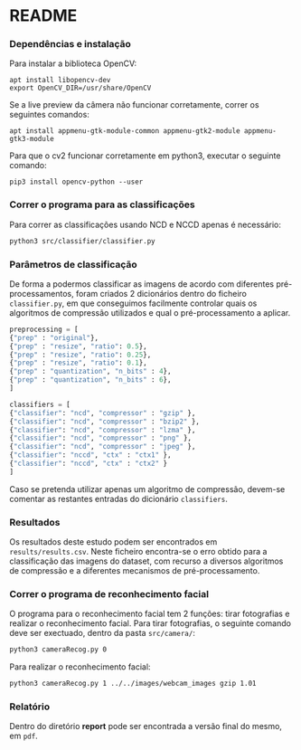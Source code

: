 # README

### Dependências e instalação

Para instalar a biblioteca OpenCV:

```
apt install libopencv-dev
export OpenCV_DIR=/usr/share/OpenCV
```

Se a live preview da câmera não funcionar corretamente, correr os seguintes comandos:

```
apt install appmenu-gtk-module-common appmenu-gtk2-module appmenu-gtk3-module
```

Para que o cv2 funcionar corretamente em python3, executar o seguinte comando:

```
pip3 install opencv-python --user
```

### Correr o programa para as classificações

Para correr as classificações usando NCD e NCCD apenas é necessário:
```bash
python3 src/classifier/classifier.py
```

### Parâmetros de classificação

De forma a podermos classificar as imagens de acordo com diferentes pré-processamentos, foram criados 2 dicionários dentro do ficheiro ```classifier.py```, em que conseguimos facilmente controlar quais os algoritmos de compressão utilizados e qual o pré-processamento  a aplicar.

```python
preprocessing = [
{"prep" : "original"},
{"prep" : "resize", "ratio": 0.5},
{"prep" : "resize", "ratio": 0.25},
{"prep" : "resize", "ratio": 0.1},
{"prep" : "quantization", "n_bits" : 4},
{"prep" : "quantization", "n_bits" : 6},
]

classifiers = [
{"classifier": "ncd", "compressor" : "gzip" },
{"classifier": "ncd", "compressor" : "bzip2" },
{"classifier": "ncd", "compressor" : "lzma" },
{"classifier": "ncd", "compressor" : "png" },
{"classifier": "ncd", "compressor" : "jpeg" },
{"classifier": "nccd", "ctx" : "ctx1" },
{"classifier": "nccd", "ctx" : "ctx2" }
]
```

Caso se pretenda utilizar apenas um algoritmo de compressão, devem-se comentar as restantes entradas do dicionário ```classifiers```.

### Resultados
Os resultados deste estudo podem ser encontrados em ```results/results.csv```. Neste ficheiro encontra-se o erro obtido para a classificação das imagens do dataset, com recurso a diversos algoritmos de compressão e a diferentes mecanismos de pré-processamento.

### Correr o programa de reconhecimento facial
O programa para o reconhecimento facial tem 2 funções: tirar fotografias e realizar o reconhecimento facial.
Para tirar fotografias, o seguinte comando deve ser exectuado, dentro da pasta ```src/camera/```:
```bash
python3 cameraRecog.py 0
```

Para realizar o reconhecimento facial:
```bash
python3 cameraRecog.py 1 ../../images/webcam_images gzip 1.01
```

### Relatório

Dentro do diretório  **report** pode ser encontrada a versão final do mesmo, em ```pdf```.



